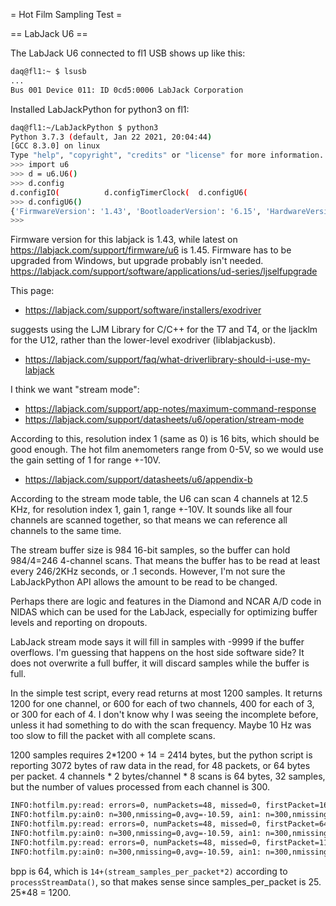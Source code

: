 = Hot Film Sampling Test =

== LabJack U6 ==

The LabJack U6 connected to fl1 USB shows up like this:

```sh
daq@fl1:~ $ lsusb
...
Bus 001 Device 011: ID 0cd5:0006 LabJack Corporation 
```

Installed LabJackPython for python3 on fl1:

```sh
daq@fl1:~/LabJackPython $ python3
Python 3.7.3 (default, Jan 22 2021, 20:04:44) 
[GCC 8.3.0] on linux
Type "help", "copyright", "credits" or "license" for more information.
>>> import u6
>>> d = u6.U6()
>>> d.config
d.configIO(          d.configTimerClock(  d.configU6(          
>>> d.configU6()
{'FirmwareVersion': '1.43', 'BootloaderVersion': '6.15', 'HardwareVersion': '2.00', 'SerialNumber': 360013841, 'ProductID': 6, 'LocalID': 1, 'VersionInfo': 4, 'DeviceName': 'U6'}
>>> 
```

Firmware version for this labjack is 1.43, while latest on
https://labjack.com/support/firmware/u6 is 1.45.  Firmware has to be
upgraded from Windows, but upgrade probably isn't needed.
https://labjack.com/support/software/applications/ud-series/ljselfupgrade

This page:

 - https://labjack.com/support/software/installers/exodriver

suggests using the LJM Library for C/C++ for the T7 and T4, or the ljacklm for the U12,
rather than the lower-level exodriver (liblabjackusb).

 - https://labjack.com/support/faq/what-driverlibrary-should-i-use-my-labjack

I think we want "stream mode":

 - https://labjack.com/support/app-notes/maximum-command-response
 - https://labjack.com/support/datasheets/u6/operation/stream-mode

According to this, resolution index 1 (same as 0) is 16 bits, which should be
good enough.  The hot film anemometers range from 0-5V, so we would use the
gain setting of 1 for range +-10V.

 - https://labjack.com/support/datasheets/u6/appendix-b

According to the stream mode table, the U6 can scan 4 channels at 12.5 KHz,
for resolution index 1, gain 1, range +-10V.  It sounds like all four channels
are scanned together, so that means we can reference all channels to the same
time.

The stream buffer size is 984 16-bit samples, so the buffer can hold 984/4=246
4-channel scans.  That means the buffer has to be read at least every 246/2KHz
seconds, or .1 seconds.  However, I'm not sure the LabJackPython API allows
the amount to be read to be changed.

Perhaps there are logic and features in the Diamond and NCAR A/D code in
NIDAS which can be used for the LabJack, especially for optimizing buffer
levels and reporting on dropouts.

LabJack stream mode says it will fill in samples with -9999 if the buffer
overflows.  I'm guessing that happens on the host side software side?  It
does not overwrite a full buffer, it will discard samples while the buffer
is full.

In the simple test script, every read returns at most 1200 samples.  It
returns 1200 for one channel, or 600 for each of two channels, 400 for each of
3, or 300 for each of 4.  I don't know why I was seeing the incomplete before,
unless it had something to do with the scan frequency.  Maybe 10 Hz was too
slow to fill the packet with all complete scans.

1200 samples requires 2*1200 + 14 = 2414 bytes, but the python script
is reporting 3072 bytes of raw data in the read, for 48 packets, or 64 bytes per packet.
4 channels * 2 bytes/channel * 8 scans is 64 bytes, 32 samples, but the number
of values processed from each channel is 300.

```sh
INFO:hotfilm.py:read: errors=0, numPackets=48, missed=0, firstPacket=16, bytes=3072, bpp=64
INFO:hotfilm.py:ain0: n=300,nmissing=0,avg=-10.59, ain1: n=300,nmissing=0,avg=-10.59, ain2: n=300,nmissing=0,avg=-10.59, ain3: n=300,nmissing=0,avg=-10.59
INFO:hotfilm.py:read: errors=0, numPackets=48, missed=0, firstPacket=64, bytes=3072, bpp=64
INFO:hotfilm.py:ain0: n=300,nmissing=0,avg=-10.59, ain1: n=300,nmissing=0,avg=-10.59, ain2: n=300,nmissing=0,avg=-10.59, ain3: n=300,nmissing=0,avg=-10.59
INFO:hotfilm.py:read: errors=0, numPackets=48, missed=0, firstPacket=112, bytes=3072, bpp=64
INFO:hotfilm.py:ain0: n=300,nmissing=0,avg=-10.59, ain1: n=300,nmissing=0,avg=-10.59, ain2: n=300,nmissing=0,avg=-10.59, ain3: n=300,nmissing=0,avg=-10.59
```

bpp is 64, which is `14+(stream_samples_per_packet*2)` according to
`processStreamData()`, so that makes sense since samples_per_packet is 25.
25*48 = 1200.
